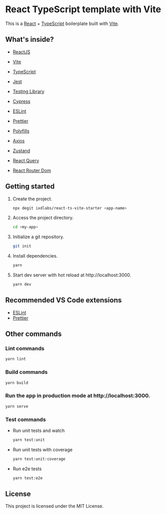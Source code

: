 # React TypeScript template with Vite

This is a [React](https://reactjs.org) + [TypeScript](https://www.typescriptlang.org/) boilerplate built with [Vite](https://vitejs.dev).

## What's inside?

- [ReactJS](https://reactjs.org)
- [Vite](https://vitejs.dev)
- [TypeScript](https://www.typescriptlang.org)
- [Jest](https://jestjs.io)
- [Testing Library](https://testing-library.com)
- [Cypress](https://www.cypress.io)
- [ESLint](https://eslint.org)
- [Prettier](https://prettier.io)
- [Polyfills](https://github.com/vitejs/vite/tree/main/packages/plugin-legacy#readme)

- [Axios](https://github.com/axios/axios)
- [Zustand](https://github.com/pmndrs/zustand)
- [React Query](https://tanstack.com/query/v4)
- [React Router Dom](https://reactrouter.com/)

## Getting started

1. Create the project.

   ```bash
   npx degit ixdlabs/react-ts-vite-starter <app-name>
   ```

2. Access the project directory.

   ```bash
   cd <my-app>
   ```

3. Initialize a git repository.

   ```bash
   git init
   ```

4. Install dependencies.

   ```bash
   yarn
   ```

5. Start dev server with hot reload at http://localhost:3000.
   ```bash
   yarn dev
   ```

## Recommended VS Code extensions

- [ESLint](https://marketplace.visualstudio.com/items?itemName=dbaeumer.vscode-eslint)
- [Prettier](https://marketplace.visualstudio.com/items?itemName=esbenp.prettier-vscode)

## Other commands

### Lint commands

```bash
yarn lint
```

### Build commands

```bash
yarn build
```

### Run the app in production mode at http://localhost:3000.

```bash
yarn serve
```

### Test commands

- Run unit tests and watch
  ```bash
  yarn test:unit
  ```
- Run unit tests with coverage
  ```bash
  yarn test:unit:coverage
  ```
- Run e2e tests
  ```bash
  yarn test:e2e
  ```

## License

This project is licensed under the MIT License.
